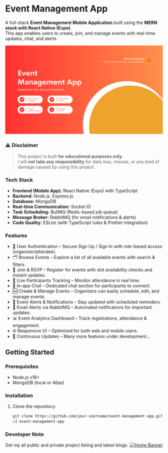 # Event Management App

A full-stack **Event Management Mobile Application** built using the **MERN stack with React Native (Expo)**.  
This app enables users to create, join, and manage events with real-time updates, chat, and alerts.

![Home Banner](https://github.com/sujitkhandagale/event-management-app/blob/main/screenshots/home_banner.png?raw=true)

### ⚠️ **Disclaimer**  
> This project is built **for educational purposes only**.  
> I will **not take any responsibility** for data loss, misuse, or any kind of damage caused by using this project.

### Tech Stack

- **Frontend (Mobile App):** React Native (Expo) with TypeScript
- **Backend:** Node.js, Express.js
- **Database:** MongoDB
- **Real-time Communication:** Socket.IO
- **Task Scheduling:** BullMQ (Redis-based job queue)
- **Message Broker:** RabbitMQ (for email notifications & alerts)
- **Code Quality:** ESLint (with TypeScript rules & Prettier integration)

### Features
- 🔑 User Authentication – Secure Sign Up / Sign In with role-based access (organizer/attendee).
- 🗂️ Browse Events – Explore a list of all available events with search & filters.
- 📝 Join & RSVP – Register for events with slot availability checks and instant updates.
- 👥 Live Participants Tracking – Monitor attendance in real time.
- 💬 In-app Chat – Dedicated chat section for participants to connect.
- 🆕 Create & Manage Events – Organizers can easily schedule, edit, and manage events.
- 🔔 Event Alerts & Notifications – Stay updated with scheduled reminders.
- 📧 Email Alerts via RabbitMQ – Automated notifications for important updates.
- 📊 Event Analytics Dashboard – Track registrations, attendance & engagement.
- 🌐 Responsive UI – Optimized for both web and mobile users.
- 🔄 Continuous Updates – Many more features under development...

## Getting Started

### Prerequisites
- Node.js v18+
- MongoDB (local or Atlas)

### Installation
1. Clone the repository:
   ```bash
   git clone https://github.com/your-username/event-management-app.git
   cd event-management-app

### Developer Note
Get my all public and private project listing and latest blogs.
[![Home Banner](https://github.com/sujitkhandagale/event-management-app/blob/main/screenshots/explore%20more%20porjects.gif?raw=true)](https://sujitdev.in)